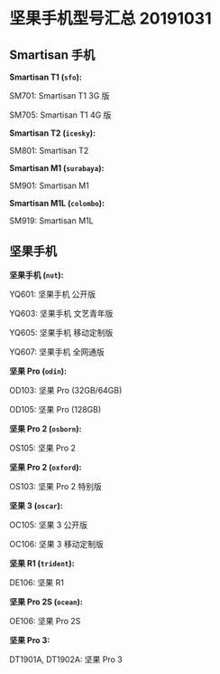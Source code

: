 # 坚果手机型号汇总 20191031

## Smartisan 手机

**Smartisan T1 (`sfo`):**

SM701: Smartisan T1 3G 版

SM705: Smartisan T1 4G 版

**Smartisan T2 (`icesky`):**

SM801: Smartisan T2

**Smartisan M1 (`surabaya`):**

SM901: Smartisan M1

**Smartisan M1L (`colombo`):**

SM919: Smartisan M1L

## 坚果手机

**坚果手机 (`nut`):**

YQ601: 坚果手机 公开版

YQ603: 坚果手机 文艺青年版

YQ605: 坚果手机 移动定制版

YQ607: 坚果手机 全网通版

**坚果 Pro (`odin`):**

OD103: 坚果 Pro (32GB/64GB)

OD105: 坚果 Pro (128GB)

**坚果 Pro 2 (`osborn`):**

OS105: 坚果 Pro 2

**坚果 Pro 2 (`oxford`):**

OS103: 坚果 Pro 2 特别版

**坚果 3 (`oscar`):**

OC105: 坚果 3 公开版

OC106: 坚果 3 移动定制版

**坚果 R1 (`trident`):**

DE106: 坚果 R1

**坚果 Pro 2S (`ocean`):**

OE106: 坚果 Pro 2S

**坚果 Pro 3:**

DT1901A, DT1902A: 坚果 Pro 3
